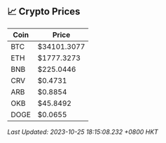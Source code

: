 ## 📈 Crypto Prices

| Coin | Price |
| ---- | ----- |
| BTC | $34101.3077 |
| ETH | $1777.3273 |
| BNB | $225.0446 |
| CRV | $0.4731 |
| ARB | $0.8854 |
| OKB | $45.8492 |
| DOGE | $0.0655 |

_Last Updated: 2023-10-25 18:15:08.232 +0800 HKT_